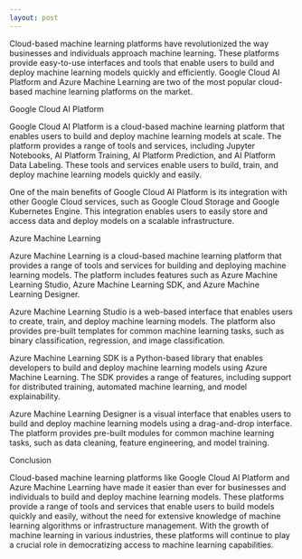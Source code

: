 ```yaml
---
layout: post
---
```

Cloud-based machine learning platforms have revolutionized the way businesses and individuals approach machine learning. These platforms provide easy-to-use interfaces and tools that enable users to build and deploy machine learning models quickly and efficiently. Google Cloud AI Platform and Azure Machine Learning are two of the most popular cloud-based machine learning platforms on the market.

Google Cloud AI Platform

Google Cloud AI Platform is a cloud-based machine learning platform that enables users to build and deploy machine learning models at scale. The platform provides a range of tools and services, including Jupyter Notebooks, AI Platform Training, AI Platform Prediction, and AI Platform Data Labeling. These tools and services enable users to build, train, and deploy machine learning models quickly and easily.

One of the main benefits of Google Cloud AI Platform is its integration with other Google Cloud services, such as Google Cloud Storage and Google Kubernetes Engine. This integration enables users to easily store and access data and deploy models on a scalable infrastructure.

Azure Machine Learning

Azure Machine Learning is a cloud-based machine learning platform that provides a range of tools and services for building and deploying machine learning models. The platform includes features such as Azure Machine Learning Studio, Azure Machine Learning SDK, and Azure Machine Learning Designer.

Azure Machine Learning Studio is a web-based interface that enables users to create, train, and deploy machine learning models. The platform also provides pre-built templates for common machine learning tasks, such as binary classification, regression, and image classification.

Azure Machine Learning SDK is a Python-based library that enables developers to build and deploy machine learning models using Azure Machine Learning. The SDK provides a range of features, including support for distributed training, automated machine learning, and model explainability.

Azure Machine Learning Designer is a visual interface that enables users to build and deploy machine learning models using a drag-and-drop interface. The platform provides pre-built modules for common machine learning tasks, such as data cleaning, feature engineering, and model training.

Conclusion

Cloud-based machine learning platforms like Google Cloud AI Platform and Azure Machine Learning have made it easier than ever for businesses and individuals to build and deploy machine learning models. These platforms provide a range of tools and services that enable users to build models quickly and easily, without the need for extensive knowledge of machine learning algorithms or infrastructure management. With the growth of machine learning in various industries, these platforms will continue to play a crucial role in democratizing access to machine learning capabilities.